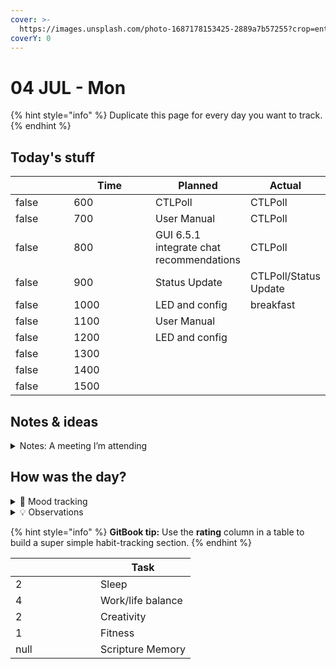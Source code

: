 ```yaml
---
cover: >-
  https://images.unsplash.com/photo-1687178153425-2889a7b57255?crop=entropy&cs=srgb&fm=jpg&ixid=M3wxOTcwMjR8MHwxfHJhbmRvbXx8fHx8fHx8fDE2ODgyOTU2NDl8&ixlib=rb-4.0.3&q=85
coverY: 0
---
```


# 04 JUL - Mon

{% hint style="info" %}
Duplicate this page for every day you want to track.
{% endhint %}

## Today's stuff

<table data-header-hidden><thead><tr><th width="80" data-type="checkbox"></th><th width="120" data-type="number">Time</th><th>Planned</th><th>Actual</th></tr></thead><tbody><tr><td>false</td><td>600</td><td>CTLPoll</td><td>CTLPoll</td></tr><tr><td>false</td><td>700</td><td>User Manual</td><td>CTLPoll</td></tr><tr><td>false</td><td>800</td><td>GUI 6.5.1 integrate chat recommendations</td><td>CTLPoll</td></tr><tr><td>false</td><td>900</td><td>Status Update</td><td>CTLPoll/Status Update</td></tr><tr><td>false</td><td>1000</td><td>LED and config</td><td>breakfast</td></tr><tr><td>false</td><td>1100</td><td>User Manual</td><td></td></tr><tr><td>false</td><td>1200</td><td>LED and config</td><td></td></tr><tr><td>false</td><td>1300</td><td></td><td></td></tr><tr><td>false</td><td>1400</td><td></td><td></td></tr><tr><td>false</td><td>1500</td><td></td><td></td></tr></tbody></table>

## Notes & ideas

<details>

<summary>Notes: A meeting I’m attending</summary>

Start taking notes…

</details>

## How was the day?

<details>

<summary>🧠 Mood tracking</summary>

slept okay, woke up quite sore and tired. probably need a nap today.

</details>

<details>

<summary>💡 Observations</summary>

Start taking notes…

</details>

{% hint style="info" %}
**GitBook tip:** Use the **rating** column in a table to build a super simple habit-tracking section.
{% endhint %}

<table data-header-hidden><thead><tr><th width="120" data-type="rating" data-max="5"></th><th>Task</th></tr></thead><tbody><tr><td>2</td><td>Sleep</td></tr><tr><td>4</td><td>Work/life balance</td></tr><tr><td>2</td><td>Creativity</td></tr><tr><td>1</td><td>Fitness</td></tr><tr><td>null</td><td>Scripture Memory</td></tr></tbody></table>
